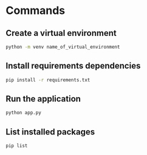 

# Commands

## Create a virtual environment

```bash
python -m venv name_of_virtual_environment
```

## Install requirements dependencies

```bash
pip install -r requirements.txt
```

## Run the application

```bash
python app.py
```

## List installed packages

```bash
pip list
```